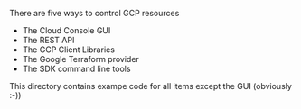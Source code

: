 
There are five ways to control GCP resources
- The Cloud Console GUI
- The REST API
- The GCP Client Libraries
- The Google Terraform provider
- The SDK command line tools

This directory contains exampe code for all items except the GUI (obviously :-))
